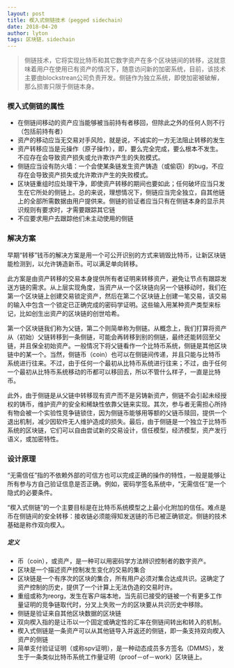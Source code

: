 ```yaml
---
layout: post
title: 楔入式侧链技术（pegged sidechain）
date: 2018-04-20
author: lyton
tags: 区块链，sidechain
---
```

> 侧链技术，它将实现比特币和其它数字资产在多个区块链间的转移，这就意味着用户在使用已有资产的情况下，随意访问新的加密系统，目前，该技术主要由blockstrean公司负责开发。侧链作为独立系统，即使加密被破解，那么损害只限于侧链本身。

### 楔入式侧链的属性
* 在侧链间移动的资产应当能够被当前持有者移回，但除此之外的任何人则不行（包括前持有者）
* 资产的移动应当无交易对手风险，就是说，不诚实的一方无法阻止转移的发生
* 资产转移应当是元操作（原子操作），即，要么完全完成，要么根本不发生。不应存在会导致资产损失或允许欺诈产生的失败模式。
* 侧链应当设有防火墙：一个会使某条链发生资产铸造（或偷窃）的bug，不应存在会导致资产损失或允许欺诈产生的失败模式。
* 区块链重组时应处理干净，即使资产转移的期间也要如此；任何破坏应当只发生在它所处的侧链上。总的来说，理想情况下，侧链应当完全独立，自其他链上的全部所需数据由用户提供来。侧链的验证者应当只有在侧链本身的显示共识规则有要求时，才需要跟踪其它链
* 不应要求用户去跟踪他们未主动使用的侧链

### 解决方案
早期“转移”钱币的解决方案是用一个可公开识别的方式来销毁比特币，让新区块链能检测到，以允许铸造新币。可以满足单向转移。

此方案是由资产转移的交易本身提供所有者证明来转移资产，避免让节点有跟踪发送方链的需求。从上层实现角度，当资产从一个区块链向另一个链移动时，我们在第一个区块链上创建交易锁定资产，然后在第二个区块链上创建一笔交易，该交易的输入中包含一个锁定已正确完成的密码学证明。这些输入用某种资产类型来标记，比如创生出资产的区块链的创世哈希。

第一个区块链我们称为父链，第二个则简单称为侧链。从概念上，我们打算将资产从（初始）父链转移到一条侧链，可能会再转移到别的侧链，最终还能转回至父链，并且保全初始资产。一般情况下将父链看作一个比特币系统，侧链是其他区块链中的某一个。当然，侧链币（coin）也可以在侧链间传递，并且只能与比特币系统进行往来。不过，由于任何一个最初从比特币系统进行往来；不过，由于任何一个最初从比特币系统移动的币都可以移回去，所以不管什么样子，一直是比特币。

此外，由于侧链是从父链中转移现有资产而不是另铸新资产，侧链不会引起未经授权的铸币，维护资产的安全和稀缺性依靠父链来实现。其次，参与者无需担心所持有物会被一个实验性竞争链锁住，因为侧链币能够用等额的父链币赎回，提供一个退出机制，减少因软件无人维护造成的损失。最后，由于侧链是一个独立于比特币系统的区块链，它们可以自由尝试新的交易设计，信任模型，经济模型，资产发行语义，或加密特性。

### 设计原理
“无需信任”指的不依赖外部的可信方也可以完成正确的操作的特性，一般是能够让所有参与方自己验证信息是否正确。例如，密码学签名系统中，“无需信任”是一个隐式的必要条件。

“楔入式侧链”的一个主要目标是在比特币系统模型之上最小化附加的信任。难点是币在侧链间的安全转移：接收链必须能得知发送链的币已被正确锁定。侧链的技术基础是称作双向楔入。

##### 定义
* 币（coin），或资产，是一种可以用密码学方法辨识控制者的数字资产。
* 区块是一个描述资产控制发生变化的交易的集合
* 区块链是一个有序次的区块的集合，所有用户必须对集合达成共识。这确定了资产控制的历史，提供了一个计算上无法伪造的交易时许。
* 重组或称为reorg，发生在客户端本地，当先前已接受的链被一个有更多工作量证明的竞争链取代时，分叉上失败一方的区块要从共识历史中移除。
* 侧链是验证来自其他区块数据的区块链
* 双向楔入指的是让币以一个固定或确定性的汇率在侧链间转出和转入的机制。
* 楔入式侧链是一条资产可以从其他链导入并返还的侧链，即一条支持双向楔入资产的侧链
* 简单支付验证证明（或称spv证明），是一种动态成员多方签名（DMMS），发生于一条类似比特币系统工作量证明（proof－of－work）区块链上。
